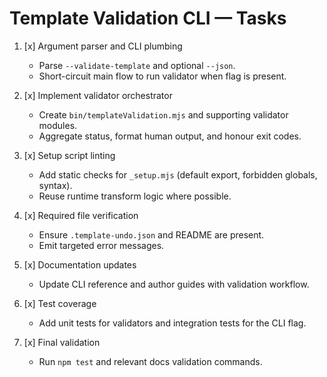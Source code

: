 # Template Validation CLI — Tasks

1. [x] Argument parser and CLI plumbing
   - Parse `--validate-template` and optional `--json`.
   - Short-circuit main flow to run validator when flag is present.

2. [x] Implement validator orchestrator
   - Create `bin/templateValidation.mjs` and supporting validator modules.
   - Aggregate status, format human output, and honour exit codes.

3. [x] Setup script linting
   - Add static checks for `_setup.mjs` (default export, forbidden globals, syntax).
   - Reuse runtime transform logic where possible.

4. [x] Required file verification
   - Ensure `.template-undo.json` and README are present.
   - Emit targeted error messages.

5. [x] Documentation updates
   - Update CLI reference and author guides with validation workflow.

6. [x] Test coverage
   - Add unit tests for validators and integration tests for the CLI flag.

7. [x] Final validation
   - Run `npm test` and relevant docs validation commands.
